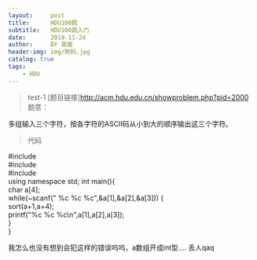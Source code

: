 ```yaml
---
layout:     post
title:      HDU100题
subtitle:   HDU100题入门
date:       2019-11-24
author:     BY 英俊
header-img: img/狗妈.jpg
catalog: true
tags:
    - HDU
---
```

>test-1 
>[题目链接]http://acm.hdu.edu.cn/showproblem.php?pid=2000 
>题意：

多组输入三个字符，按各字符的ASCII码从小到大的顺序输出这三个字符。

>代码  

#include<cstdio>  
#include<cstring>  
#include<algorithm>  
using namespace std; 
int main(){  
	char a[4];  
	while(~scanf(" %c %c %c",&a[1],&a[2],&a[3])) {  		
		sort(a+1,a+4);  
		printf("%c %c %c\n",a[1],a[2],a[3]);  
    }  
}  

我怎么也没有想到会犯这样的错误呜呜，a数组开成int型.... 
丢人qaq
 
